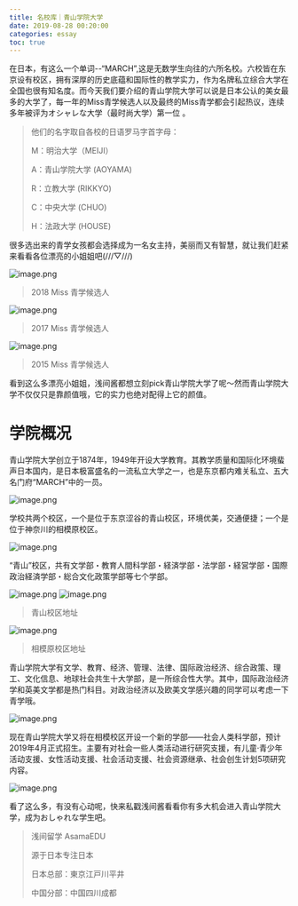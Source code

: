```yaml
---
title: 名校库｜青山学院大学
date: 2019-08-28 00:20:00
categories: essay
toc: true
---
```

在日本，有这么一个单词--“MARCH”,这是无数学生向往的六所名校。六校皆在东京设有校区，拥有深厚的历史底蕴和国际性的教学实力，作为名牌私立综合大学在全国也很有知名度。而今天我们要介绍的青山学院大学可以说是日本公认的美女最多的大学了，每一年的Miss青学候选人以及最终的Miss青学都会引起热议，连续多年被评为オシャレな大学（最时尚大学）第一位 。

<!-- more -->

>他们的名字取自各校的日语罗马字首字母：
>
>M：明治大学（MEIJI）
>
>A：青山学院大学 (AOYAMA)
>
>R：立教大学 (RIKKYO)
>
>C：中央大学 (CHUO)
>
>H：法政大学 (HOUSE)

很多选出来的青学女孩都会选择成为一名女主持，美丽而又有智慧，就让我们赶紧来看看各位漂亮的小姐姐吧(///▽///)

![image.png](https://i.loli.net/2020/03/10/yzIvLV8muJbtRK9.png)
>2018 Miss 青学候选人


![image.png](https://i.loli.net/2020/03/10/hegufy1LdDwXSIH.png)
>2017 Miss 青学候选人


![image.png](https://i.loli.net/2020/03/10/OFuDNZhrxfbAt6o.png)
>2015 Miss 青学候选人

看到这么多漂亮小姐姐，浅间酱都想立刻pick青山学院大学了呢～然而青山学院大学不仅仅只是靠颜值哦，它的实力也绝对配得上它的颜值。

# 学院概况

青山学院大学创立于1874年，1949年开设大学教育。其教学质量和国际化环境蜚声日本国内，是日本极富盛名的一流私立大学之一，也是东京都内难关私立、五大名门府“MARCH”中的一员。

![image.png](https://i.loli.net/2020/03/10/Zcq2y8Wl4CJRIrj.png)

学校共两个校区，一个是位于东京涩谷的青山校区，环境优美，交通便捷；一个是位于神奈川的相模原校区。

![image.png](https://i.loli.net/2020/03/10/7bGA2ZLpvy6iYzf.png)

“青山”校区，共有文学部・教育人間科学部・経済学部・法学部・経営学部・国際政治経済学部・総合文化政策学部等七个学部。

![image.png](https://i.loli.net/2020/03/10/9LZzJ7iuRUA2xog.png)
![image.png](https://i.loli.net/2020/03/10/jNtwI58sJgbWFnU.png)
>青山校区地址

![image.png](https://i.loli.net/2020/03/10/WT73Zglo8Yav2rX.png)
>相模原校区地址

青山学院大学有文学、教育、经济、管理、法律、国际政治经济、综合政策、理工、文化信息、地球社会共生十大学部，是一所综合性大学。其中，国际政治经济学和英美文学都是热门科目。对政治经济以及欧美文学感兴趣的同学可以考虑一下青学哦。

![image.png](https://i.loli.net/2020/03/10/novUYqLt8epzF5V.png)

现在青山学院大学又将在相模校区开设一个新的学部——社会人类科学部，预计2019年4月正式招生。主要有对社会一些人类活动进行研究支援，有儿童·青少年活动支援、女性活动支援、社会活动支援、社会资源继承、社会创生计划5项研究内容。

![image.png](https://i.loli.net/2020/03/10/HAKlaWziTMLRteo.png)


看了这么多，有没有心动呢，快来私戳浅间酱看看你有多大机会进入青山学院大学，成为おしゃれな学生吧。


>浅间留学 AsamaEDU
>
>源于日本专注日本
>
>日本总部：東京江戸川平井
>
>中国分部：中国四川成都
